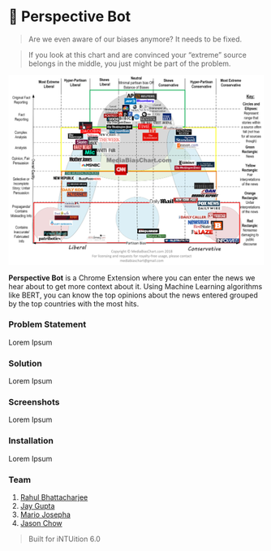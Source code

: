 # :eyes: Perspective Bot
> Are we even aware of our biases anymore? It needs to be fixed.

>If you look at this chart and are convinced your “extreme” source belongs in the middle, you just might be part of the problem.

![News Bias](news_bias.jpg)


**Perspective Bot** is a Chrome Extension where you can enter the news we hear about to get more context about it. Using Machine Learning algorithms like BERT, you can know the top opinions about the news entered grouped by the top countries with the most hits. 

### Problem Statement
Lorem Ipsum

### Solution
Lorem Ipsum

### Screenshots
Lorem Ipsum

### Installation
Lorem Ipsum

### Team
1. [Rahul Bhattacharjee](https://github.com/rahulbhatta)
2. [Jay Gupta](https://github.com/guptajay)
3. [Mario Josepha](https://github.com/)
4. [Jason Chow](https://github.com/slimechips)

> Built for iNTUition 6.0

